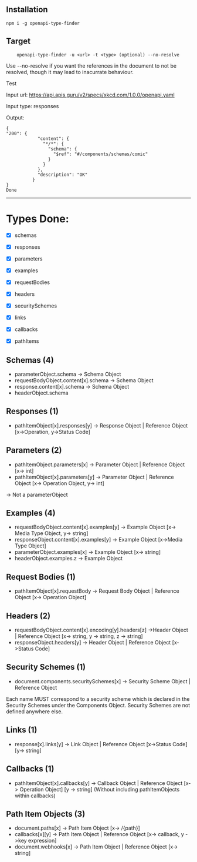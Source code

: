## Installation
```
npm i -g openapi-type-finder
```

## Target
```
    openapi-type-finder -u <url> -t <type> (optional) --no-resolve
```
Use --no-resolve if you want the references in the document to not be resolved, though it may lead to inacurrate behaviour.

Test

Input url: https://api.apis.guru/v2/specs/xkcd.com/1.0.0/openapi.yaml

Input type: responses

Output:

```
{
"200": {
            "content": {
              "*/*": {
                "schema": {
                  "$ref": "#/components/schemas/comic"
                }
              }
            },
            "description": "OK"
          }
}
Done
```
***

# Types Done:

* [x] schemas
* [x] responses
* [x] parameters
* [x] examples
* [x] requestBodies
* [x] headers
* [x] securitySchemes
* [x] links
* [x] callbacks
* [x] pathItems



## Schemas (4)
* parameterObject.schema -> Schema Object
* requestBodyObject.content[x].schema -> Schema Object
* response.content[x].schema -> Schema Object
* headerObject.schema

## Responses (1)

* pathItemObject[x].responses[y] -> Response Object | Reference Object [x->Operation, y->Status Code]

## Parameters  (2)

* pathItemObject.parameters[x] -> Parameter Object | Reference Object [x-> int]
* pathItemObject[x].parameters[y] -> Parameter Object | Reference Object [x-> Operation Object, y-> int]
<!-- * linkObject.parameters.x -> Map[string, Any | {expression}] --> -> Not a parameterObject

## Examples (4)
* requestBodyObject.content[x].examples[y] -> Example Object [x-> Media Type Object, y-> string]
* responseObject.content[x].examples[y] -> Example Object  [x->Media Type Object]
* parameterObject.examples[x] -> Example Object [x-> string]
* headerObject.examples.z -> Example Object


## Request Bodies (1)

* pathItemObject[x].requestBody -> Request Body Object | Reference Object [x-> Operation Object]

## Headers (2)

* requestBodyObject.content[x].encoding[y].headers[z] ->Header Object | Reference Object [x-> string, y -> string, z -> string]
* responseObject.headers[y] -> Header Object | Reference Object [x->Status Code]

## Security Schemes (1)
* document.components.securitySchemes[x] -> Security Scheme Object | Reference Object

Each name MUST correspond to a security scheme which is declared in the Security Schemes under the Components Object. 
Security Schemes are not defined anywhere else.

## Links (1)
* response[x].links[y] -> Link Object | Reference Object [x->Status Code] [y-> string]

## Callbacks (1)
* pathItemObject[x].callbacks[y] -> Callback Object | Reference Object [x-> Operation Object] [y -> string]
(Without including pathItemObjects within callbacks) 

## Path Item Objects (3)
* document.paths[x] -> Path Item Object [x-> /{path}]
* callbacks[x][y] -> Path Item Object | Reference Object [x-> callback, y ->key expression]
* document.webhooks[x] -> Path Item Object | Reference Object [x-> string]
